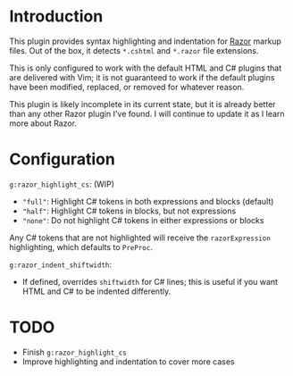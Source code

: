 # Introduction

This plugin provides syntax highlighting and indentation for [Razor](https://docs.microsoft.com/en-us/aspnet/core/mvc/views/razor) markup files. Out of the box, it detects `*.cshtml` and `*.razor` file extensions.

This is only configured to work with the default HTML and C# plugins that are delivered with Vim; it is not guaranteed to work if the default plugins have been modified, replaced, or removed for whatever reason.

This plugin is likely incomplete in its current state, but it is already better than any other Razor plugin I've found. I will continue to update it as I learn more about Razor.

# Configuration

`g:razor_highlight_cs`: (WIP)
* `"full"`: Highlight C# tokens in both expressions and blocks (default)
* `"half"`: Highlight C# tokens in blocks, but not expressions
* `"none"`: Do not highlight C# tokens in either expressions or blocks

Any C# tokens that are not highlighted will receive the `razorExpression` highlighting, which defaults to `PreProc`.

`g:razor_indent_shiftwidth`:
* If defined, overrides `shiftwidth` for C# lines; this is useful if you want HTML and C# to be indented differently.

# TODO

* Finish `g:razor_highlight_cs`
* Improve highlighting and indentation to cover more cases

